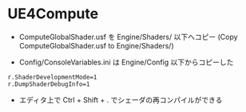 ﻿# UE4Compute

* ComputeGlobalShader.usf を Engine/Shaders/ 以下へコピー (Copy ComputeGlobalShader.usf to Engine/Shaders/)

* Config/ConsoleVariables.ini は Engine/Config 以下からコピーした
~~~
r.ShaderDevelopmentMode=1
r.DumpShaderDebugInfo=1
~~~
* エディタ上で Ctrl + Shift + . でシェーダの再コンパイルができる 